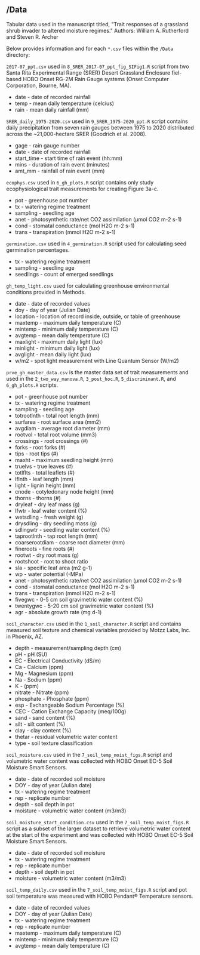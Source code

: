 ## /Data

Tabular data used in the manuscript titled, "Trait responses of a grassland shrub invader to altered moisture regimes."
Authors: William A. Rutherford and Steven R. Archer

Below provides information and for each `*.csv` files within the `/Data` directory:

`2017-07_ppt.csv` used in `8_SRER_2017-07_ppt_fig_SIFig1.R` script from two Santa Rita Experimental Range (SRER) Desert Grassland Enclosure fiel-based HOBO Onset RG-2M Rain Gauge systems (Onset Computer Corporation, Bourne, MA).

* date - date of recorded rainfall
* temp - mean daily temperature (celcius)
* rain - mean daily rainfall (mm)

`SRER_daily_1975-2020.csv` used in `9_SRER_1975-2020_ppt.R` script contains daily precipitation from seven rain gauges between 1975 to 2020 distributed across the ~21,000-hectare SRER (Goodrich et al. 2008).

* gage - rain gauge number
* date - date of recorded rainfall
* start_time - start time of rain event (hh:mm)
* mins - duration of rain event (minutes)
* amt_mm - rainfall of rain event (mm)

`ecophys.csv` used in `6_gh_plots.R` script contains only study ecophysiological trait measurements for creating Figure 3a-c.

* pot - greenhouse pot number
* tx - watering regime treatment
* sampling - seedling age
* anet - photosynthetic rate/net CO2 assimilation (µmol CO2 m-2 s-1) 
* cond - stomatal conductance (mol H2O m-2 s-1)
* trans - transpiration (mmol H2O m-2 s-1)

`germination.csv` used in `4_germination.R` script used for calculating seed germination percentages.

* tx - watering regime treatment
* sampling - seedling age
* seedlings - count of emerged seedlings

`gh_temp_light.csv` used for calculating greenhouse environmental conditions provided in Methods.

* date - date of recorded values
* doy - day of year (Julian Date)
* location - location of record inside, outside, or table of greenhouse 
* maxtemp - maximum daily temperature (C)
* mintemp - minimum daily temperature (C)
* avgtemp - mean daily temperature (C)
* maxlight - maximum daily light (lux)
* minlight - minimum daily light (lux)
* avglight - mean daily light (lux)
* w/m2 - spot light measurement with Line Quantum Sensor (W/m2)

`prve_gh_master_data.csv` is the master data set of trait measurements and used in the `2_two_way_manova.R`, `3_post_hoc.R`, `5_discriminant.R`, and `6_gh_plots.R` scripts.

* pot - greenhouse pot number
* tx - watering regime treatment
* sampling - seedling age
* totrootlnth - total root length (mm)
* surfarea - root surface area (mm2)
* avgdiam - average root diameter (mm)
* rootvol - total root volume (mm3)
* crossings - root crossings (#)
* forks - root forks (#)
* tips - root tips (#)
* maxht - maximum seedling height (mm)
* truelvs - true leaves (#)
* totlflts - total leaflets (#)
* lflnth - leaf length (mm)
* light - lignin height (mm)
* cnode - cotyledonary node height (mm)
* thorns - thorns (#)
* dryleaf - dry leaf mass (g)
* lfwtr - leaf water content (%)
* wetsdling - fresh weight (g)
* drysdling - dry seedling mass (g)
* sdlingwtr - seedling water content (%)
* taprootlnth - tap root length (mm)
* coarserootdiam - coarse root diameter (mm)
* fineroots - fine roots (#)
* rootwt - dry root mass (g)
* rootshoot - root to shoot ratio
* sla - specific leaf area (m2 g-1)
* wp - water potential (-MPa)
* anet - photosynthetic rate/net CO2 assimilation (µmol CO2 m-2 s-1) 
* cond - stomatal conductance (mol H2O m-2 s-1)
* trans - transpiration (mmol H2O m-2 s-1)
* fivegwc - 0-5 cm soil gravimetric water content (%)
* twentygwc - 5-20 cm soil gravimetric water content (%)
* agr - absolute growth rate (mg d-1)

`soil_character.csv` used in the `1_soil_character.R` script and contains measured soil texture and chemical variables provided by Motzz Labs, Inc. in Phoenix, AZ.

* depth - measurement/sampling depth (cm)
* pH - pH (SU)
* EC - Electrical Conductivity (dS/m)
* Ca - Calcium (ppm)
* Mg - Magnesium (ppm)
* Na - Sodium (ppm)
* K - (ppm)
* nitrate - Nitrate (ppm)
* phosphate - Phosphate (ppm)
* esp - Exchangeable Sodium Percentage (%)
* CEC - Cation Exchange Capacity (meq/100g)
* sand - sand content (%)
* silt - silt content (%)
* clay - clay content (%)
* thetar - residual volumetric water content
* type - soil texture classification

`soil_moisture.csv` used in the `7_soil_temp_moist_figs.R` script and volumetric water content was collected with HOBO Onset EC-5 Soil Moisture Smart Sensors.

* date - date of recorded soil moisture
* DOY - day of year (Julian date)
* tx - watering regime treatment
* rep - replicate number
* depth - soil depth in pot
* moisture - volumetric water content (m3/m3)

`soil_moisture_start_condition.csv` used in the `7_soil_temp_moist_figs.R` script as a subset of the larger dataset to retrieve volumetric water content at the start of the experiment and was collected with HOBO Onset EC-5 Soil Moisture Smart Sensors. 

* date - date of recorded soil moisture
* tx - watering regime treatment
* rep - replicate number
* depth - soil depth in pot
* moisture - volumetric water content (m3/m3)

`soil_temp_daily.csv` used in the `7_soil_temp_moist_figs.R` script and pot soil temperature was measured with HOBO Pendant® Temperature sensors.

* date - date of recorded values
* DOY - day of year (Julian Date)
* tx - watering regime treatment
* rep - replicate number
* maxtemp - maximum daily temperature (C)
* mintemp - minimum daily temperature (C)
* avgtemp - mean daily temperature (C)

